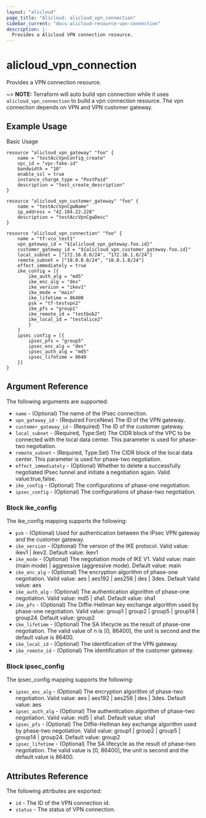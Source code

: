 ```yaml
---
layout: "alicloud"
page_title: "Alicloud: alicloud_vpn_connection"
sidebar_current: "docs-alicloud-resource-vpn-connection"
description: |-
  Provides a Alicloud VPN connection resource.
---
```


# alicloud\_vpn\_connection

Provides a VPN connection resource.

~> **NOTE:** Terraform will auto build vpn connection while it uses `alicloud_vpn_connection` to build a vpn connection resource.
             The vpn connection depends on VPN and VPN customer gateway.

## Example Usage

Basic Usage

```
resource "alicloud_vpn_gateway" "foo" {
	name = "testAccVpnConfig_create"
	vpc_id = "vpc-fake-id"
	bandwidth = "10"
	enable_ssl = true
	instance_charge_type = "PostPaid"
	description = "test_create_description"
}

resource "alicloud_vpn_customer_gateway" "foo" {
	name = "testAccVpnCgwName"
	ip_address = "42.104.22.228"
	description = "testAccVpnCgwDesc"
}

resource "alicloud_vpn_connection" "foo" {
	name = "tf-vco_test1"
	vpn_gateway_id = "${alicloud_vpn_gateway.foo.id}"
	customer_gateway_id = "${alicloud_vpn_customer_gateway.foo.id}"
	local_subnet = ["172.16.0.0/24", "172.16.1.0/24"]
	remote_subnet = ["10.0.0.0/24", "10.0.1.0/24"]
	effect_immediately = true
	ike_config = [{
        ike_auth_alg = "md5"
        ike_enc_alg = "des"
        ike_version = "ikev1"
        ike_mode = "main"
        ike_lifetime = 86400
        psk = "tf-testvpn2"
        ike_pfs = "group1"
        ike_remote_id = "testbob2"
        ike_local_id = "testalice2"
        }
    ]
	ipsec_config = [{
        ipsec_pfs = "group5"
        ipsec_enc_alg = "des"
        ipsec_auth_alg = "md5"
        ipsec_lifetime = 8640
    }]
}
```
## Argument Reference

The following arguments are supported:

* `name` - (Optional) The name of the IPsec connection.
* `vpn_gateway_id` - (Required ForceNew) The ID of the VPN gateway.
* `customer_gateway_id` - (Required) The ID of the customer gateway.
* `local_subnet` - (Required, Type:Set) The CIDR block of the VPC to be connected with the local data center. This parameter is used for phase-two negotiation.
* `remote_subnet` - (Required, Type:Set) The CIDR block of the local data center. This parameter is used for phase-two negotiation.
* `effect_immediately` - (Optional) Whether to delete a successfully negotiated IPsec tunnel and initiate a negotiation again. Valid value:true,false.
* `ike_config` - (Optional) The configurations of phase-one negotiation.
* `ipsec_config` - (Optional) The configurations of phase-two negotiation.

### Block ike_config

The ike_config mapping supports the following:

* `psk` - (Optional) Used for authentication between the IPsec VPN gateway and the customer gateway.
* `ike_version` - (Optional) The version of the IKE protocol. Valid value: ikev1 | ikev2. Default value: ikev1
* `ike_mode` - (Optional) The negotiation mode of IKE V1. Valid value: main (main mode) | aggressive (aggressive mode). Default value: main
* `ike_enc_alg` - (Optional) The encryption algorithm of phase-one negotiation. Valid value: aes | aes192 | aes256 | des | 3des. Default Valid value: aes
* `ike_auth_alg` - (Optional) The authentication algorithm of phase-one negotiation. Valid value: md5 | sha1. Default value: sha1
* `ike_pfs` - (Optional) The Diffie-Hellman key exchange algorithm used by phase-one negotiation. Valid value: group1 | group2 | group5 | group14 | group24. Default value: group2
* `ike_lifetime` - (Optional) The SA lifecycle as the result of phase-one negotiation. The valid value of n is [0, 86400], the unit is second and the default value is 86400.
* `ike_local_id` - (Optional) The identification of the VPN gateway.
* `ike_remote_id` - (Optional) The identification of the customer gateway.

### Block ipsec_config

The ipsec_config mapping supports the following:

* `ipsec_enc_alg` - (Optional) The encryption algorithm of phase-two negotiation. Valid value: aes | aes192 | aes256 | des | 3des. Default value: aes
* `ipsec_auth_alg` - (Optional) The authentication algorithm of phase-two negotiation. Valid value: md5 | sha1. Default value: sha1
* `ipsec_pfs` - (Optional) The Diffie-Hellman key exchange algorithm used by phase-two negotiation. Valid value: group1 | group2 | group5 | group14 | group24. Default value: group2
* `ipsec_lifetime` - (Optional)  The SA lifecycle as the result of phase-two negotiation. The valid value is [0, 86400], the unit is second and the default value is 86400.

## Attributes Reference

The following attributes are exported:

* `id` - The ID of the VPN connection id.
* `status` - The status of VPN connection.




